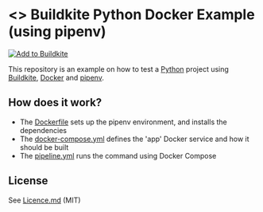 # <<JEFFIN Test>>  Buildkite Python Docker Example (using pipenv)

[![Add to Buildkite](https://buildkite.com/button.svg)](https://buildkite.com/new)

This repository is an example on how to test a [Python](https://python.org) project using [Buildkite](https://buildkite.com/), [Docker](https://www.docker.com/) and [pipenv](https://github.com/kennethreitz/pipenv).

## How does it work?

* The [Dockerfile](Dockerfile) sets up the pipenv environment, and installs the dependencies
* The [docker-compose.yml](docker-compose.yml) defines the 'app' Docker service and how it should be built
* The [pipeline.yml](.buildkite/pipeline.yml) runs the command using Docker Compose

## License

See [Licence.md](Licence.md) (MIT)
